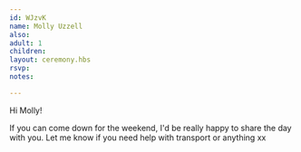 ```yaml
---
id: WJzvK
name: Molly Uzzell
also:
adult: 1
children:
layout: ceremony.hbs
rsvp:
notes:

---
```


Hi Molly!

If you can come down for the weekend, I'd be really happy to share the day with you.
Let me know if you need help with transport or anything xx
